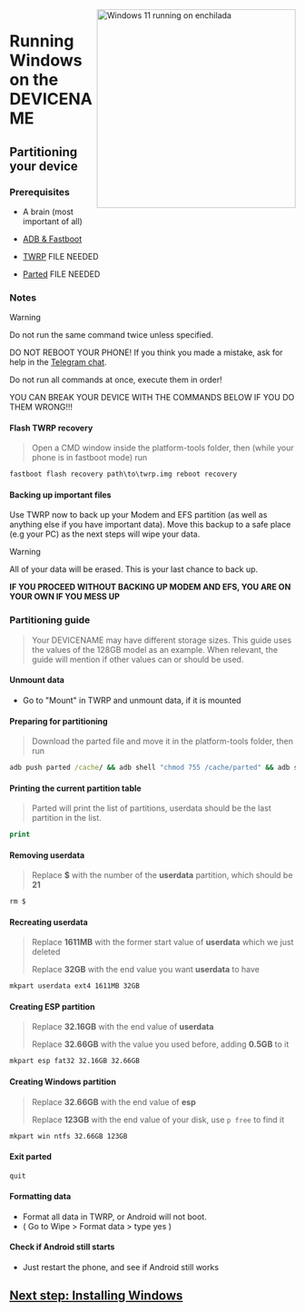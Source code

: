 <img align="right" src="https://github.com/n00b69/woa-enchilada/blob/main/enchilada.png" width="350" alt="Windows 11 running on enchilada">

# Running Windows on the DEVICENAME

## Partitioning your device

### Prerequisites
- A brain (most important of all)

- [ADB & Fastboot](https://developer.android.com/studio/releases/platform-tools)
  
- [TWRP]() FILE NEEDED

- [Parted]() FILE NEEDED

### Notes
> [!WARNING]  
> Do not run the same command twice unless specified.
> 
> DO NOT REBOOT YOUR PHONE! If you think you made a mistake, ask for help in the [Telegram chat](https://t.me/WinOnF1).
> 
> Do not run all commands at once, execute them in order!
>
> YOU CAN BREAK YOUR DEVICE WITH THE COMMANDS BELOW IF YOU DO THEM WRONG!!!

#### Flash TWRP recovery
> Open a CMD window inside the platform-tools folder, then (while your phone is in fastboot mode) run
```cmd
fastboot flash recovery path\to\twrp.img reboot recovery
```

#### Backing up important files
Use TWRP now to back up your Modem and EFS partition (as well as anything else if you have important data). Move this backup to a safe place (e.g your PC) as the next steps will wipe your data.

> [!Warning]
> All of your data will be erased. This is your last chance to back up.
> 
> **IF YOU PROCEED WITHOUT BACKING UP MODEM AND EFS, YOU ARE ON YOUR OWN IF YOU MESS UP**

### Partitioning guide
> Your DEVICENAME may have different storage sizes. This guide uses the values of the 128GB model as an example. When relevant, the guide will mention if other values can or should be used.

#### Unmount data
- Go to "Mount" in TWRP and unmount data, if it is mounted

#### Preparing for partitioning
> Download the parted file and move it in the platform-tools folder, then run
```cmd
adb push parted /cache/ && adb shell "chmod 755 /cache/parted" && adb shell /cache/parted /dev/block/sda
```

#### Printing the current partition table
> Parted will print the list of partitions, userdata should be the last partition in the list.
```cmd
print
```

#### Removing userdata
> Replace **$** with the number of the **userdata** partition, which should be **21**
```cmd
rm $
```

#### Recreating userdata
> Replace **1611MB** with the former start value of **userdata** which we just deleted
>
> Replace **32GB** with the end value you want **userdata** to have
```cmd
mkpart userdata ext4 1611MB 32GB
```

#### Creating ESP partition
> Replace **32.16GB** with the end value of **userdata**
>
> Replace **32.66GB** with the value you used before, adding **0.5GB** to it
```cmd
mkpart esp fat32 32.16GB 32.66GB
```

#### Creating Windows partition
> Replace **32.66GB** with the end value of **esp**
>
> Replace **123GB** with the end value of your disk, use `p free` to find it
```cmd
mkpart win ntfs 32.66GB 123GB
```

#### Exit parted
```cmd
quit
```

#### Formatting data
- Format all data in TWRP, or Android will not boot.
- ( Go to Wipe > Format data > type yes )

#### Check if Android still starts
- Just restart the phone, and see if Android still works


## [Next step: Installing Windows](/guide/2-install.md)





















